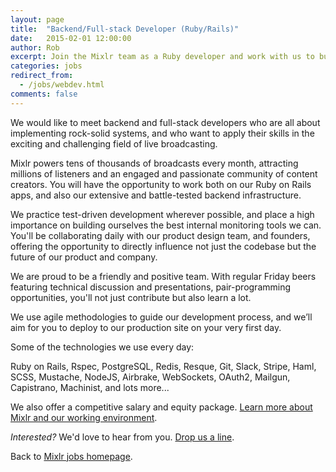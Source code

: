 ```yaml
---
layout: page
title:  "Backend/Full-stack Developer (Ruby/Rails)"
date:   2015-02-01 12:00:00
author: Rob
excerpt: Join the Mixlr team as a Ruby developer and work with us to build the world's biggest audio broadcasting platform.
categories: jobs
redirect_from:
  - /jobs/webdev.html
comments: false
---
```


We would like to meet backend and full-stack developers who are all about implementing rock-solid systems, and who want to apply their skills in the exciting and challenging field of live broadcasting.

Mixlr powers tens of thousands of broadcasts every month, attracting millions of listeners and an engaged and passionate community of content creators. You will have the opportunity to work both on our Ruby on Rails apps, and also our extensive and battle-tested backend infrastructure.

We practice test-driven development wherever possible, and place a high importance on building ourselves the best internal monitoring tools we can. You'll be collaborating daily with our product design team, and founders, offering the opportunity to directly influence not just the codebase but the future of our product and company.

We are proud to be a friendly and positive team. With regular Friday beers featuring technical discussion and presentations, pair-programming opportunities, you'll not just contribute but also learn a lot.

We use agile methodologies to guide our development process, and we’ll aim for you to deploy to our production site on your very first day.

Some of the technologies we use every day:

<div class="info_block">
Ruby on Rails, Rspec, PostgreSQL, Redis, Resque, Git, Slack, Stripe, Haml, SCSS, Mustache, NodeJS, Airbrake, WebSockets, OAuth2, Mailgun, Capistrano, Machinist, and lots more...
</div>

We also offer a competitive salary and equity package. [Learn more about Mixlr and our working environment](/jobs).

_Interested?_ We'd love to hear from you. [Drop us a line](mailto:jobs@mixlr.com).

Back to [Mixlr jobs homepage](/jobs).

